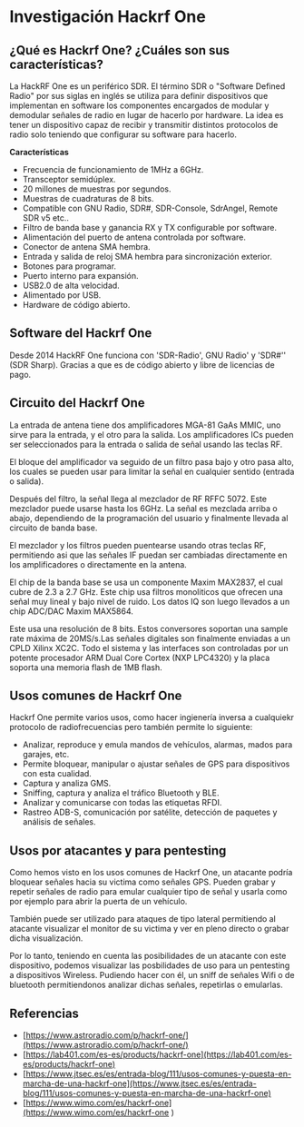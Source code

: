 # Investigación Hackrf One

## ¿Qué es Hackrf One? ¿Cuáles son sus características?

La HackRF One es un periférico SDR. El término SDR o "Software Defined Radio" por sus siglas en inglés se utiliza para definir dispositivos que implementan en software los componentes encargados de modular y demodular señales de radio en lugar de hacerlo por hardware. La idea es tener un dispositivo capaz de recibir y transmitir distintos protocolos de radio solo teniendo que configurar su software para hacerlo.

**Características** 

- Frecuencia de funcionamiento de 1MHz a 6GHz.
- Transceptor semidúplex.
- 20 millones de muestras por segundos.
- Muestras de cuadraturas de 8 bits.
- Compatible con GNU Radio, SDR#, SDR-Console, SdrAngel, Remote SDR v5 etc..
- Filtro de banda base y ganancia RX y TX configurable por software.
- Alimentación del puerto de antena controlada por software.
- Conector de antena SMA hembra.
- Entrada y salida de reloj SMA hembra para sincronización exterior.
- Botones para programar.
- Puerto interno para expansión.
- USB2.0 de alta velocidad.
- Alimentado por USB.
- Hardware de código abierto.

## Software del Hackrf One

Desde 2014 HackRF One funciona con 'SDR-Radio', GNU Radio' y 'SDR#'' (SDR Sharp). Gracias a que es de código abierto y libre de licencias de pago.

## Circuito del Hackrf One

La entrada de antena tiene dos amplificadores MGA-81 GaAs MMIC, uno sirve para la entrada, y el otro para la salida. Los amplificadores ICs pueden ser seleccionados para la entrada o salida de señal usando las teclas RF.

El bloque del amplificador va seguido de un filtro pasa bajo y otro pasa alto, los cuales se pueden usar para limitar la señal en cualquier sentido (entrada o salida).

Después del filtro, la señal llega al mezclador de RF RFFC 5072. Este mezclador puede usarse hasta los 6GHz. La señal es mezclada arriba o abajo, dependiendo de la programación del usuario y finalmente llevada al circuito de banda base.

El mezclador y los filtros pueden puentearse usando otras teclas RF, permitiendo asi que las señales IF puedan ser cambiadas directamente en los amplificadores o directamente en la antena.

El chip de la banda base se usa un componente Maxim MAX2837, el cual cubre de 2.3 a 2.7 GHz. Este chip usa filtros monoliticos que ofrecen una señal muy lineal y bajo nivel de ruido. Los datos IQ son luego llevados a un chip ADC/DAC Maxim MAX5864. 

Este usa una resolución de 8 bits. Estos conversores soportan una sample rate máxima de 20MS/s.Las señales digitales son finalmente enviadas a un CPLD Xilinx XC2C. Todo el sistema y las interfaces son controladas por un potente procesador ARM Dual Core Cortex (NXP LPC4320) y la placa soporta una memoria flash de 1MB flash.

## Usos comunes de Hackrf One

Hackrf One permite varios usos, como hacer ingienería inversa a cualquiekr protocolo de radiofrecuencias pero también permite lo siguiente:

- Analizar, reproduce y emula mandos de vehículos, alarmas, mados para garajes, etc.
- Permite bloquear, manipular o ajustar señales de GPS para dispositivos con esta cualidad.
- Captura y analiza GMS.
- Sniffing, captura y analiza el tráfico Bluetooth y BLE.
- Analizar y comunicarse con todas las etiquetas RFDI.
- Rastreo ADB-S, comunicación por satélite, detección de paquetes y análisis de señales.

## Usos por atacantes y para pentesting

Como hemos visto en los usos comunes de Hackrf One, un atacante podría bloquear señales hacia su victima como señales GPS. Pueden grabar y repetir señales de radio para emular cualquier tipo de señal y usarla como por ejemplo para abrir la puerta de un vehículo.

También puede ser utilizado para ataques de tipo lateral permitiendo al atacante visualizar el monitor de su victima y ver en pleno directo o grabar dicha visualización.

Por lo tanto, teniendo en cuenta las posibilidades de un atacante con este dispositivo, podemos visualizar las posbilidades de uso para un pentesting a dispositivos Wireless. Pudiendo hacer con él, un sniff de señales Wifi o de bluetooth permitiendonos analizar dichas señales, repetirlas o emularlas.

## Referencias

- [https://www.astroradio.com/p/hackrf-one/](https://www.astroradio.com/p/hackrf-one/)
- [https://lab401.com/es-es/products/hackrf-one](https://lab401.com/es-es/products/hackrf-one)
- [https://www.jtsec.es/es/entrada-blog/111/usos-comunes-y-puesta-en-marcha-de-una-hackrf-one](https://www.jtsec.es/es/entrada-blog/111/usos-comunes-y-puesta-en-marcha-de-una-hackrf-one)
- [https://www.wimo.com/es/hackrf-one](https://www.wimo.com/es/hackrf-one )